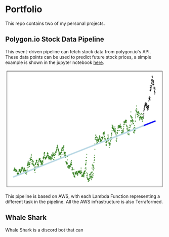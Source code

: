 # Portfolio
This repo contains two of my personal projects.

## Polygon.io Stock Data Pipeline 
This event-driven pipeline can fetch stock data from polygon.io's API. These data points can be used to predict future stock prices, a simple example is shown in the jupyter notebook [here](./polygonio%20stock%20data%20pipeline/notebooks).

![example-regression](./images/AAL-regression.png)

This pipeline is based on AWS, with each Lambda Function representing a different task in the pipeline. All the AWS infrastructure is also Terraformed. 


## Whale Shark
Whale Shark is a discord bot that can 
